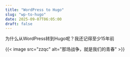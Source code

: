 ```yaml
---
title: "WordPress to Hugo"
slug: "wp-to-hugo"
date: 2025-09-07T06:05:00
draft: false
---
```


为什么从WordPress转到Hugo呢？我还记得至少15年前

{{< image src="zzqc" alt="那场战争，就是我们的青春" >}}

